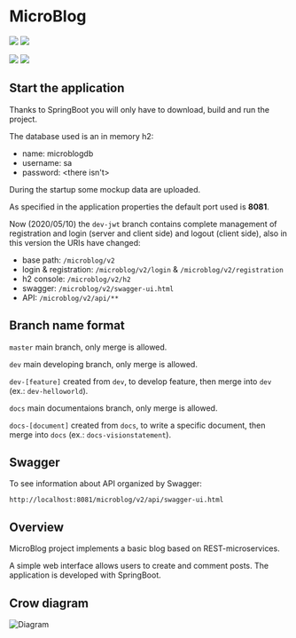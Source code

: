 <h1> MicroBlog </h1>
 
 ![](https://img.shields.io/badge/Project%20type-School%20Project-important?style=for-the-badge)
 ![](https://img.shields.io/badge/LICENSE-UNLICENSE-brightgreen?style=for-the-badge)

 ![](https://img.shields.io/badge/IDE-NetBeans-lightgray?style=for-the-badge&logo=apache%20netbeans%20ide&logoColor=white)
 ![](https://img.shields.io/badge/language-Java-lightblue?style=for-the-badge&logo=java&logoColor=red)
 
## Start the application
Thanks to SpringBoot you will only have to download, build and run the project.
 
The database used is an in memory h2:
 - name: microblogdb
 - username: sa
 - password: <there isn't>
 
During the startup some mockup data are uploaded.
 
As specified in the application properties the default port used is **8081**.
 
Now (2020/05/10) the `dev-jwt` branch contains complete management of registration and login (server and client side) and logout (client side), also in this version the URIs have changed:
 - base path: `/microblog/v2`
 - login & registration: `/microblog/v2/login` & `/microblog/v2/registration`
 - h2 console: `/microblog/v2/h2`
 - swagger: `/microblog/v2/swagger-ui.html`
 - API: `/microblog/v2/api/**`
 
## Branch name format
```master``` main branch, only merge is allowed.

```dev``` main developing branch, only merge is allowed.

```dev-[feature]``` created from ```dev```, to develop feature, then merge into ```dev``` (ex.: ```dev-helloworld```).

```docs``` main documentaions branch, only merge is allowed.

```docs-[document]``` created from ```docs```, to write a specific document, then merge into ```docs``` (ex.: ```docs-visionstatement```).

## Swagger
To see information about API organized by Swagger:

```http://localhost:8081/microblog/v2/api/swagger-ui.html```

 ## Overview

 MicroBlog project implements a basic blog based on REST-microservices.
 
 A simple web interface allows users to create and comment posts.
 The application is developed with SpringBoot.

 ## Crow diagram
 ![Diagram](docs/imgs/BlogSchema.svg)
